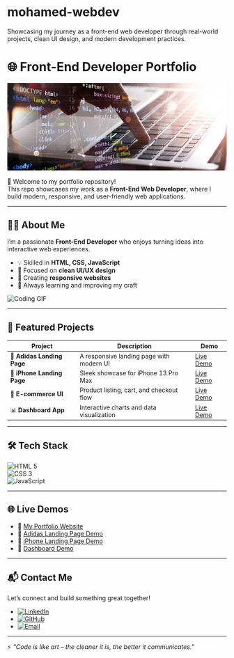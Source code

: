 # mohamed-webdev
Showcasing my journey as a front-end web developer through real-world projects, clean UI design, and modern development practices.
# 🌐 Front-End Developer Portfolio  

![Banner](assests/Banner.png) 

🚀 Welcome to my portfolio repository!  
This repo showcases my work as a **Front-End Web Developer**, where I build modern, responsive, and user-friendly web applications.  

---

## 👨‍💻 About Me  
I’m a passionate **Front-End Developer** who enjoys turning ideas into interactive web experiences.  

- 💡 Skilled in **HTML, CSS, JavaScript**  
- 🎨 Focused on **clean UI/UX design**  
- 📱 Creating **responsive websites**  
- 🚀 Always learning and improving my craft  

![Coding GIF](https://media.giphy.com/media/qgQUggAC3Pfv687qPC/giphy.gif)  

---

## 📂 Featured Projects  

| Project | Description | Demo |
|---------|-------------|------|
| 🎯 **Adidas Landing Page** | A responsive landing page with modern UI | [Live Demo](https://mohammed-004del.github.io/mohamed-webdev-project-1/) |
| 📱 **iPhone Landing Page** | Sleek showcase for iPhone 13 Pro Max | [Live Demo](https://mohammed-004del.github.io/mohamed-webdev-iphone-design/) |
| 🛒 **E-commerce UI** | Product listing, cart, and checkout flow | [Live Demo](#) |
| 📊 **Dashboard App** | Interactive charts and data visualization | [Live Demo](#) |


---

## 🛠️ Tech Stack  

![HTML 5](https://img.shields.io/badge/-HTML5-E34F26?logo=html5&logoColor=white&style=for-the-badge)  
![CSS 3](https://img.shields.io/badge/-CSS3-1572B6?logo=css3&logoColor=white&style=for-the-badge)  
![JavaScript](https://img.shields.io/badge/-JavaScript-F7DF1E?logo=javascript&logoColor=black&style=for-the-badge)  

---

## 🌐 Live Demos  
- 🔗 [My Portfolio Website](#)  
- 🔗 [Adidas Landing Page Demo](https://mohammed-004del.github.io/mohamed-webdev-project-1/)  
- 🔗 [iPhone Landing Page Demo](https://mohammed-004del.github.io/mohamed-webdev-iphone-design/)  
- 🔗 [Dashboard Demo](#)  
 

---

## 📬 Contact Me  
Let’s connect and build something great together!  

- [![LinkedIn](https://img.shields.io/badge/LinkedIn-0077B5?logo=linkedin&logoColor=white&style=for-the-badge)](https://www.linkedin.com/in/mohammed-mahmood-7327b0301)  
- [![GitHub](https://img.shields.io/badge/GitHub-100000?logo=github&logoColor=white&style=for-the-badge)](https://github.com/Mohammed-004del/mohamed-webdev)  
- [![Email](https://img.shields.io/badge/Email-D14836?logo=gmail&logoColor=white&style=for-the-badge)](mailto:MohammedMahmoodHamed004@gmail.com)  


---

⚡ *“Code is like art – the cleaner it is, the better it communicates.”*  
